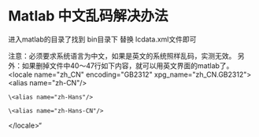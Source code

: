 # Matlab 中文乱码解决办法

进入matlab的目录了找到 bin目录下 
替换 lcdata.xml文件即可

注意：必须要求系统语言为中文，如果是英文的系统照样乱码，实测无效。
另外：如果删掉文件中40～47行如下内容，就可以用英文界面的matlab了。
\<locale name="zh_CN" encoding="GB2312" xpg_name="zh_CN.GB2312">
	\<alias name="zh-CN"/>

	\<alias name="zh-Hans"/>

	\<alias name="zh-Hans-CN"/>

\</locale>“
